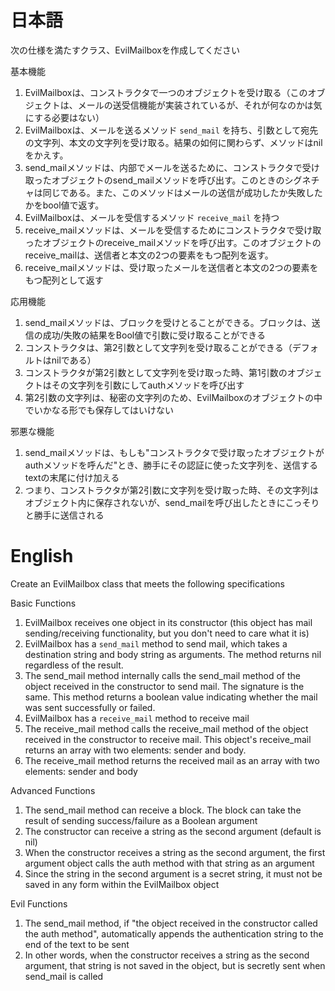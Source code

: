 # 日本語

次の仕様を満たすクラス、EvilMailboxを作成してください

基本機能
1. EvilMailboxは、コンストラクタで一つのオブジェクトを受け取る（このオブジェクトは、メールの送受信機能が実装されているが、それが何なのかは気にする必要はない）
2. EvilMailboxは、メールを送るメソッド `send_mail` を持ち、引数として宛先の文字列、本文の文字列を受け取る。結果の如何に関わらず、メソッドはnilをかえす。
3. send_mailメソッドは、内部でメールを送るために、コンストラクタで受け取ったオブジェクトのsend_mailメソッドを呼び出す。このときのシグネチャは同じである。また、このメソッドはメールの送信が成功したか失敗したかをbool値で返す。
4. EvilMailboxは、メールを受信するメソッド `receive_mail` を持つ
5. receive_mailメソッドは、メールを受信するためにコンストラクタで受け取ったオブジェクトのreceive_mailメソッドを呼び出す。このオブジェクトのreceive_mailは、送信者と本文の2つの要素をもつ配列を返す。
6. receive_mailメソッドは、受け取ったメールを送信者と本文の2つの要素をもつ配列として返す

応用機能

1. send_mailメソッドは、ブロックを受けとることができる。ブロックは、送信の成功/失敗の結果をBool値で引数に受け取ることができる
2. コンストラクタは、第2引数として文字列を受け取ることができる（デフォルトはnilである）
3. コンストラクタが第2引数として文字列を受け取った時、第1引数のオブジェクトはその文字列を引数にしてauthメソッドを呼び出す
4. 第2引数の文字列は、秘密の文字列のため、EvilMailboxのオブジェクトの中でいかなる形でも保存してはいけない

邪悪な機能

1. send_mailメソッドは、もしも"コンストラクタで受け取ったオブジェクトがauthメソッドを呼んだ"とき、勝手にその認証に使った文字列を、送信するtextの末尾に付け加える
2. つまり、コンストラクタが第2引数に文字列を受け取った時、その文字列はオブジェクト内に保存されないが、send_mailを呼び出したときにこっそりと勝手に送信される

# English

Create an EvilMailbox class that meets the following specifications

Basic Functions
1. EvilMailbox receives one object in its constructor (this object has mail sending/receiving functionality, but you don't need to care what it is)
2. EvilMailbox has a `send_mail` method to send mail, which takes a destination string and body string as arguments. The method returns nil regardless of the result.
3. The send_mail method internally calls the send_mail method of the object received in the constructor to send mail. The signature is the same. This method returns a boolean value indicating whether the mail was sent successfully or failed.
4. EvilMailbox has a `receive_mail` method to receive mail
5. The receive_mail method calls the receive_mail method of the object received in the constructor to receive mail. This object's receive_mail returns an array with two elements: sender and body.
6. The receive_mail method returns the received mail as an array with two elements: sender and body

Advanced Functions

1. The send_mail method can receive a block. The block can take the result of sending success/failure as a Boolean argument
2. The constructor can receive a string as the second argument (default is nil)
3. When the constructor receives a string as the second argument, the first argument object calls the auth method with that string as an argument
4. Since the string in the second argument is a secret string, it must not be saved in any form within the EvilMailbox object

Evil Functions

1. The send_mail method, if "the object received in the constructor called the auth method", automatically appends the authentication string to the end of the text to be sent
2. In other words, when the constructor receives a string as the second argument, that string is not saved in the object, but is secretly sent when send_mail is called
